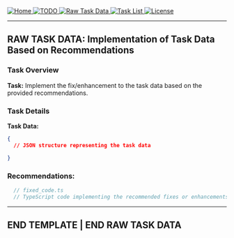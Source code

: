 <div>
  <a href="README.md">
    <img src="https://img.shields.io/badge/README.md-purple" alt="Home">
  </a>
  <a href="TODO.md">
    <img src="https://img.shields.io/badge/TODO.md-red" alt="TODO">
  </a>
  <a href="TODO_RAW_TASK_DATA.md">
    <img src="https://img.shields.io/badge/TODO_RAW_TASK_DATA.md-orange" alt="Raw Task Data">
  </a>
  <a href="TASK_LIST.md">
    <img src="https://img.shields.io/badge/TASK_LIST.md-green" alt="Task List">
  </a>
  <a href="LICENSE">
    <img src="https://img.shields.io/badge/LICENSE-lightgrey" alt="License">
  </a>
</div>

---
## RAW TASK DATA: Implementation of Task Data Based on Recommendations 

### Task Overview

**Task:** Implement the fix/enhancement to the task data based on the provided recommendations.

### Task Details

**Task Data:**
```json
{
  // JSON structure representing the task data

}
```
### Recommendations:
```ts
  // fixed_code.ts
  // TypeScript code implementing the recommended fixes or enhancements

```
***
## END TEMPLATE | END RAW TASK DATA







